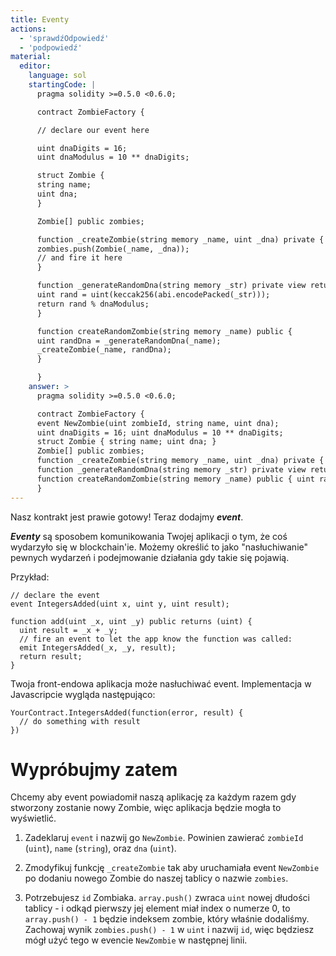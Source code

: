```yaml
---
title: Eventy
actions:
  - 'sprawdźOdpowiedź'
  - 'podpowiedź'
material:
  editor:
    language: sol
    startingCode: |
      pragma solidity >=0.5.0 <0.6.0;

      contract ZombieFactory {

      // declare our event here

      uint dnaDigits = 16;
      uint dnaModulus = 10 ** dnaDigits;

      struct Zombie {
      string name;
      uint dna;
      }

      Zombie[] public zombies;

      function _createZombie(string memory _name, uint _dna) private {
      zombies.push(Zombie(_name, _dna));
      // and fire it here
      }

      function _generateRandomDna(string memory _str) private view returns (uint) {
      uint rand = uint(keccak256(abi.encodePacked(_str)));
      return rand % dnaModulus;
      }

      function createRandomZombie(string memory _name) public {
      uint randDna = _generateRandomDna(_name);
      _createZombie(_name, randDna);
      }

      }
    answer: >
      pragma solidity >=0.5.0 <0.6.0;

      contract ZombieFactory {
      event NewZombie(uint zombieId, string name, uint dna);
      uint dnaDigits = 16; uint dnaModulus = 10 ** dnaDigits;
      struct Zombie { string name; uint dna; }
      Zombie[] public zombies;
      function _createZombie(string memory _name, uint _dna) private { uint id = zombies.push(Zombie(_name, _dna)) - 1; emit NewZombie(id, _name, _dna); }
      function _generateRandomDna(string memory _str) private view returns (uint) { uint rand = uint(keccak256(abi.encodePacked(_str))); return rand % dnaModulus; }
      function createRandomZombie(string memory _name) public { uint randDna = _generateRandomDna(_name); _createZombie(_name, randDna); }
      }
---
```


Nasz kontrakt jest prawie gotowy! Teraz dodajmy ***event***.

***Eventy*** są sposobem komunikowania Twojej aplikacji o tym, że coś wydarzyło się w blockchain'ie. Możemy określić to jako "nasłuchiwanie" pewnych wydarzeń i podejmowanie działania gdy takie się pojawią.

Przykład:

    // declare the event
    event IntegersAdded(uint x, uint y, uint result);
    
    function add(uint _x, uint _y) public returns (uint) {
      uint result = _x + _y;
      // fire an event to let the app know the function was called:
      emit IntegersAdded(_x, _y, result);
      return result;
    }
    

Twoja front-endowa aplikacja może nasłuchiwać event. Implementacja w Javascripcie wygląda następująco:

    YourContract.IntegersAdded(function(error, result) {
      // do something with result
    })
    

# Wypróbujmy zatem

Chcemy aby event powiadomił naszą aplikację za każdym razem gdy stworzony zostanie nowy Zombie, więc aplikacja będzie mogła to wyświetlić.

1. Zadeklaruj `event` i nazwij go `NewZombie`. Powinien zawierać `zombieId` (`uint`), `name` (`string`), oraz `dna` (`uint`).

2. Zmodyfikuj funkcję `_createZombie` tak aby uruchamiała event `NewZombie` po dodaniu nowego Zombie do naszej tablicy o nazwie `zombies`.

3. Potrzebujesz `id` Zombiaka. `array.push()` zwraca `uint` nowej dłudości tablicy - i odkąd pierwszy jej element miał index o numerze 0, to `array.push() - 1` będzie indeksem zombie, który właśnie dodaliśmy. Zachowaj wynik `zombies.push() - 1` w `uint` i nazwij `id`, więc będziesz mógł użyć tego w evencie `NewZombie` w następnej linii.